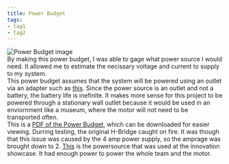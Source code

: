 ```yaml
---
title: Power Budget
tags:
- tag1
- tag2
---
```

![Power Budget image](https://github.com/user-attachments/assets/2544c893-83b7-4d2f-ac78-ac545136ba45) <br>
By making this power budget, I was able to gage what power source I would need. It allowed me to estimate the necissary voltage and current to supply to my system. <br>
This power budget assumes that the system will be powered using an outlet via an adapter such as [this](https://www.amazon.com/Adapter-Signcomplex-100-240V-Transformers-Switching/dp/B074HRM5D4?source=ps-sl-shoppingads-lpcontext&ref_=fplfs&smid=A3AI1Y9BXQD9K&th=1). Since the power source is an outlet and not a battery, the battery life is inefinite. It makes more sense for this project to be powered through a stationary wall outlet because it would be used in an enviornment like a museum, where the motor will not need to be transported often.<br>
This is a [PDF of the Power Budget](https://github.com/user-attachments/files/20047875/UpdatedPowerBudget.pdf), which can be downloaded for easier viewing.
Durring testing, the original H-Bridge caught on fire. It was though that this issue was caused by the 4 amp power supply, so the amprage was brought down to 2. [This](https://www.amazon.com/dp/B086T1N5R4?ref=ppx_yo2ov_dt_b_fed_asin_title&th=1) is the powersource that was used at the innovation showcase. It had enough power to power the whole team and the motor.
